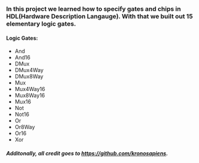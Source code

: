### In this project we learned how to specify gates and chips in HDL(Hardware Description Langauge). With that we built out 15 elementary logic gates.

#### Logic Gates:
* And
* And16
* DMux
* DMux4Way
* DMux8Way
* Mux
* Mux4Way16
* Mux8Way16
* Mux16
* Not
* Not16
* Or
* Or8Way
* Or16
* Xor



##### Additonally, all credit goes to https://github.com/kronosapiens. 